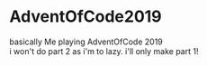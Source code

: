 # AdventOfCode2019

basically
Me playing AdventOfCode 2019 \
i won't do part 2 as i'm to lazy. i'll only make part 1!

